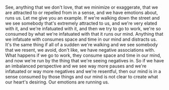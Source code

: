  See, anything that we don't love, that we minimize or exaggerate, that we are attracted to or repelled from in a sense, and we have emotions about, runs us. Let me give you an example. If we're walking down the street and we see somebody that's extremely attracted to us, and we're very elated with it, and we're infatuated with it, and then we try to go to work, we're so consumed by what we're infatuated with that it runs our mind. Anything that we infatuate with consumes space and time in our mind and distracts us. It's the same thing if all of a sudden we're walking and we see somebody that we resent, we avoid, don't like, we have negative associations with. What happens if we go to work, they consume space and time in our mind, and now we're run by the thing that we're seeing negatives in. So if we have an imbalanced perspective and we see way more pauses and we're infatuated or way more negatives and we're resentful, then our mind is in a sense consumed by those things and our mind is not clear to create what our heart's desiring. Our emotions are running us.